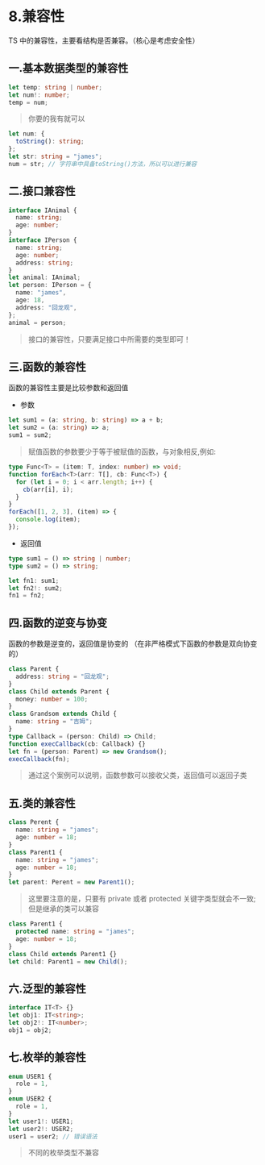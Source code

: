 # 8.兼容性

TS 中的兼容性，主要看结构是否兼容。（核心是考虑安全性）

## 一.基本数据类型的兼容性

```typescript
let temp: string | number;
let num!: number;
temp = num;
```

> 你要的我有就可以

```typescript
let num: {
  toString(): string;
};
let str: string = "james";
num = str; // 字符串中具备toString()方法，所以可以进行兼容
```

## 二.接口兼容性

```typescript
interface IAnimal {
  name: string;
  age: number;
}
interface IPerson {
  name: string;
  age: number;
  address: string;
}
let animal: IAnimal;
let person: IPerson = {
  name: "james",
  age: 18,
  address: "回龙观",
};
animal = person;
```

> 接口的兼容性，只要满足接口中所需要的类型即可！

## 三.函数的兼容性

函数的兼容性主要是比较参数和返回值

- 参数

```typescript
let sum1 = (a: string, b: string) => a + b;
let sum2 = (a: string) => a;
sum1 = sum2;
```

> 赋值函数的参数要少于等于被赋值的函数，与对象相反,例如:

```typescript
type Func<T> = (item: T, index: number) => void;
function forEach<T>(arr: T[], cb: Func<T>) {
  for (let i = 0; i < arr.length; i++) {
    cb(arr[i], i);
  }
}
forEach([1, 2, 3], (item) => {
  console.log(item);
});
```

- 返回值

```typescript
type sum1 = () => string | number;
type sum2 = () => string;

let fn1: sum1;
let fn2!: sum2;
fn1 = fn2;
```

## 四.函数的逆变与协变

函数的参数是逆变的，返回值是协变的 （在非严格模式下函数的参数是双向协变的）

```typescript
class Parent {
  address: string = "回龙观";
}
class Child extends Parent {
  money: number = 100;
}
class Grandsom extends Child {
  name: string = "吉姆";
}
type Callback = (person: Child) => Child;
function execCallback(cb: Callback) {}
let fn = (person: Parent) => new Grandsom();
execCallback(fn);
```

> 通过这个案例可以说明，函数参数可以接收父类，返回值可以返回子类

## 五.类的兼容性

```typescript
class Perent {
  name: string = "james";
  age: number = 18;
}
class Parent1 {
  name: string = "james";
  age: number = 18;
}
let parent: Perent = new Parent1();
```

> 这里要注意的是，只要有 private 或者 protected 关键字类型就会不一致;但是继承的类可以兼容

```typescript
class Parent1 {
  protected name: string = "james";
  age: number = 18;
}
class Child extends Parent1 {}
let child: Parent1 = new Child();
```

## 六.泛型的兼容性

```typescript
interface IT<T> {}
let obj1: IT<string>;
let obj2!: IT<number>;
obj1 = obj2;
```

## 七.枚举的兼容性

```typescript
enum USER1 {
  role = 1,
}
enum USER2 {
  role = 1,
}
let user1!: USER1;
let user2!: USER2;
user1 = user2; // 错误语法
```

> 不同的枚举类型不兼容
